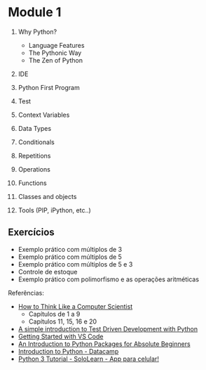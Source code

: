 # Module 1

1. Why Python? 
   - Language Features
   - The Pythonic Way
   - The Zen of Python

2. IDE

3. Python First Program

4. Test

5. Context Variables

6. Data Types

7. Conditionals

8. Repetitions

9. Operations

10. Functions

11. Classes and objects

12. Tools (PIP, iPython, etc..)


## Exercícios

* Exemplo prático com múltiplos de 3
* Exemplo prático com múltiplos de 5
* Exemplo prático com múltiplos de 5 e 3
* Controle de estoque
* Exemplo prático com polimorfismo e as operações aritméticas


Referências:

* [How to Think Like a Computer Scientist](http://openbookproject.net/thinkcs/python/english3e/)
   * Capítulos de 1 a 9
   * Capítulos 11, 15, 16 e 20
* [A simple introduction to Test Driven Development with Python](https://medium.freecodecamp.org/learning-to-test-with-python-997ace2d8abe)
* [Getting Started with VS Code](https://code.visualstudio.com/docs/introvideos/basics)
* [An Introduction to Python Packages for Absolute Beginners](https://hackernoon.com/pip-install-abra-cadabra-or-python-packages-for-beginners-33a989834975)
* [Introduction to Python - Datacamp](https://www.datacamp.com/courses/intro-to-python-for-data-science)
* [Python 3 Tutorial - SoloLearn - App para celular!](https://www.sololearn.com/Course/Python/)